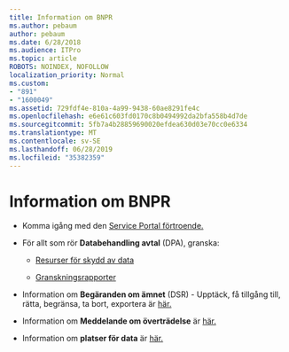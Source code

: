 ```yaml
---
title: Information om BNPR
ms.author: pebaum
author: pebaum
ms.date: 6/28/2018
ms.audience: ITPro
ms.topic: article
ROBOTS: NOINDEX, NOFOLLOW
localization_priority: Normal
ms.custom:
- "891"
- "1600049"
ms.assetid: 729fdf4e-810a-4a99-9438-60ae8291fe4c
ms.openlocfilehash: e6e61c603fd0170c8b0494992da2bfa558b4d7de
ms.sourcegitcommit: 5fb7a4b28859690020efdea630d03e70cc0e6334
ms.translationtype: MT
ms.contentlocale: sv-SE
ms.lasthandoff: 06/28/2019
ms.locfileid: "35382359"
---
```

# <a name="information-about-gdpr"></a>Information om BNPR

- Komma igång med den [Service Portal förtroende.](https://servicetrust.microsoft.com/ViewPage/GDPRGetStarted)

- För allt som rör **Databehandling avtal** (DPA), granska:

  - [Resurser för skydd av data](https://servicetrust.microsoft.com/ViewPage/TrustDocuments)

  - [Granskningsrapporter](https://servicetrust.microsoft.com/ViewPage/MSComplianceGuide)

- Information om **Begäranden om ämnet** (DSR) - Upptäck, få tillgång till, rätta, begränsa, ta bort, exportera är [här.](https://docs.microsoft.com/microsoft-365/compliance/gdpr-dsr-office365)

- Information om **Meddelande om överträdelse** är [här.](https://servicetrust.microsoft.com/ViewPage/GDPRBreach)

- Information om **platser för data** är [här.](https://products.office.com/where-is-your-data-located?ms.officeurl=datamaps&amp;geo=All#All)

